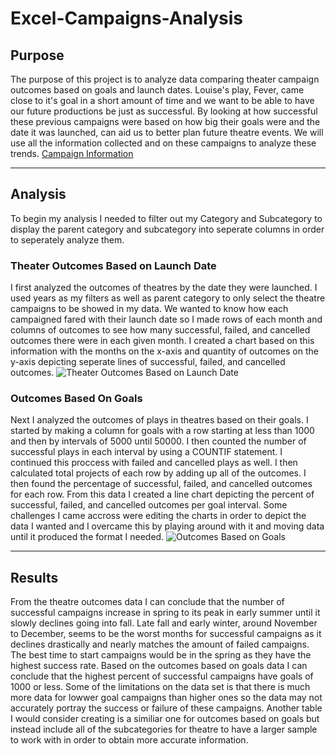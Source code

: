 # Excel-Campaigns-Analysis

## Purpose

  The purpose of this project is to analyze data comparing theater campaign outcomes based on goals and launch dates. Louise's play, Fever, came close to it's goal in a short amount of time and we want to be able to have our future productions be just as successful. By looking at how successful these previous campaigns were based on how big their goals were and the date it was launched, can aid us to better plan future theatre events. We will use all the information collected and on these campaigns to analyze these trends. [Campaign Information](/Users/Desktop/kickstarter-analysis/Kickstarter_Challenge.xlsx)

--- 

## Analysis

  To begin my analysis I needed to filter out my Category and Subcategory to display the parent category and subcategory into seperate columns in order to seperately analyze them. 
  
### Theater Outcomes Based on Launch Date

  I first analyzed the outcomes of theatres by the date they were launched. I used years as my filters as well as parent category to only select the theatre campaigns to be showed in my data. We wanted to know how each campaigned fared with their launch date so I made rows of each month and columns of outcomes to see how many successful, failed, and cancelled outcomes there were in each given month. I created a chart based on this information with the months on the x-axis and  quantity of outcomes on the y-axis depicting seperate lines of successful, failed, and cancelled outcomes. ![Theater Outcomes Based on Launch Date](https://raw.githubusercontent.com/evanbruno617/kickstarter-analysis/main/Theater_Outcomes_vs_Launch.png)
  
### Outcomes Based On Goals

  Next I analyzed the outcomes of plays in theatres based on their goals. I started by making a column for goals with a row starting at less than 1000 and then by intervals of 5000 until 50000. I then counted the number of successful plays in each interval by using a COUNTIF statement. I continued this proccess with failed and cancelled plays as well. I then calculated total projects of each row by adding up all of the outcomes. I then found the percentage of successful, failed, and cancelled outcomes for each row. From this data I created a line chart depicting the percent of successful, failed, and cancelled outcomes per goal interval. Some challenges I came accross were editing the charts in order to depict the data I wanted and I overcame this by playing around with it and moving data until it produced the format I needed. 
![Outcomes Based on Goals](https://raw.githubusercontent.com/evanbruno617/kickstarter-analysis/main/Outcomes_vs_Goals.png)
  
---

## Results

  From the theatre outcomes data I can conclude that the number of successful campaigns increase in spring to its peak in early summer until it slowly declines going into fall. Late fall and early winter, around November to December, seems to be the worst months for successful campaigns as it declines drastically and nearly matches the amount of failed campaigns. The best time to start campaigns would be in the spring as they have the highest success rate. Based on the outcomes based on goals data I can conclude that the highest percent of successful campaigns have goals of 1000 or less. Some of the limitations on the data set is that there is much more data for lowwer goal campaigns than higher ones so the data may not accurately portray the success or failure of these campaigns. Another table I would consider creating is a similiar one for outcomes based on goals but instead include all of the subcategories for theatre to have a larger sample to work with in order to obtain more accurate information. 
  

